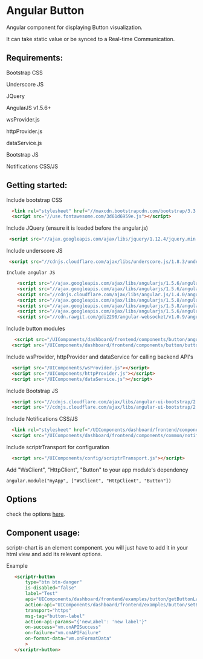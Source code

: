 # Angular Button 
 
  Angular component for displaying Button visualization.
  
  It can take static value or be synced to a Real-time Communication. 

## Requirements:

  Bootstrap CSS
  
  Underscore JS
  
  JQuery
  
  AngularJS v1.5.6+
  
  wsProvider.js
  
  httpProvider.js
  
  dataService.js
  
  Bootstrap JS
  
  Notifications CSS/JS
  
## Getting started:

  Include bootstrap CSS
   
  ```html
    <link rel="stylesheet" href="//maxcdn.bootstrapcdn.com/bootstrap/3.3.7/css/bootstrap.min.css" integrity="sha384-BVYiiSIFeK1dGmJRAkycuHAHRg32OmUcww7on3RYdg4Va+PmSTsz/K68vbdEjh4u" crossorigin="anonymous">
    <script src="//use.fontawesome.com/3d61d6959e.js"></script>
  ```

  Include JQuery (ensure it is loaded before the angular.js)
  
  ```html
   <script src="//ajax.googleapis.com/ajax/libs/jquery/1.12.4/jquery.min.js"></script>
  ```

  Include underscore JS
  
  ```html
   <script src="//cdnjs.cloudflare.com/ajax/libs/underscore.js/1.8.3/underscore-min.js"></script>
  ```

    Include angular JS
  
  ```html
      <script src="//ajax.googleapis.com/ajax/libs/angularjs/1.5.6/angular.min.js"></script>
      <script src="//ajax.googleapis.com/ajax/libs/angularjs/1.5.6/angular-route.js"></script>
      <script src="//cdnjs.cloudflare.com/ajax/libs/angular.js/1.4.0/angular-mocks.js"></script>
      <script src="//ajax.googleapis.com/ajax/libs/angularjs/1.5.8/angular-animate.js"></script>
      <script src="//ajax.googleapis.com/ajax/libs/angularjs/1.5.8/angular-sanitize.js"></script>
      <script src="//ajax.googleapis.com/ajax/libs/angularjs/1.5.6/angular-cookies.js"></script>
      <script src="//cdn.rawgit.com/gdi2290/angular-websocket/v1.0.9/angular-websocket.min.js"></script>
  ```

  Include button modules
   
  ```html
	 <script src="/UIComponents/dashboard/frontend/components/button/angular-promise-buttons.js"></script>
    <script src="/UIComponents/dashboard/frontend/components/button/button.js"></script>
  ```

  Include wsProvider, httpProvider and dataService for calling backend API's
  
  ```html
    <script src="/UIComponents/wsProvider.js"></script>
    <script src="/UIComponents/httpProvider.js"></script>
    <script src="/UIComponents/dataService.js"></script>
  ```
  
  Include Bootstrap JS
  
  ```html
    <script src="//cdnjs.cloudflare.com/ajax/libs/angular-ui-bootstrap/2.5.0/ui-bootstrap.min.js"></script>
    <script src="//cdnjs.cloudflare.com/ajax/libs/angular-ui-bootstrap/2.5.0/ui-bootstrap-tpls.min.js"></script>
  ```
  
  Include Notifications CSS/JS
  
  ```html
    <link rel="stylesheet" href="/UIComponents/dashboard/frontend/components/common/notifications.css">
    <script src="/UIComponents/dashboard/frontend/components/common/notifications.js"></script>
  ```
  
  Include scriptrTransport for configuration
  
  ```html
    <script src="/UIComponents/config/scriptrTransport.js"></script>
  ```
  
  Add "WsClient", "HttpClient", "Button" to your app module's dependency
  
  ```
  angular.module("myApp", ["WsClient", "HttpClient", "Button"])
  ```
  
## Options 
 check the options [here](./properties.md).


  
## Component usage:

scriptr-chart is an element component. you will just have to add it in your html view and add its relevant options.

Example

 ```html
    <scriptr-button
        type="btn btn-danger"
        is-disabled="false"
        label="Test"
        api="UIComponents/dashboard/frontend/examples/button/getButtonLabel"
        action-api="UIComponents/dashboard/frontend/examples/button/setButtonLabel"
        transport="https"
        msg-tag="button-label"
        action-api-params="{'newLabel': 'new label'}"
        on-success="vm.onAPISuccess"
        on-failure="vm.onAPIFailure"
        on-format-data="vm.onFormatData"
        >
    </scriptr-button>



